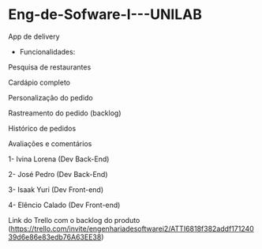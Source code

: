 # Eng-de-Sofware-I---UNILAB
  App de delivery
* Funcionalidades:

Pesquisa de restaurantes

Cardápio completo

Personalização do pedido

Rastreamento do pedido (backlog)

Histórico de pedidos

Avaliações e comentários


1- Ivina Lorena (Dev Back-End)

2- José Pedro (Dev Back-End)

3- Isaak Yuri (Dev Front-end)

4- Elêncio Calado (Dev Front-end)

Link do Trello com o backlog do produto (https://trello.com/invite/engenhariadesoftwarei2/ATTI6818f382addf17124039d6e86e83edb76A63EE38)
